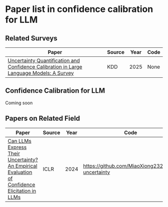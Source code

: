 # Paper list in confidence calibration for LLM
## Related Surveys
| Paper | Source | Year| Code|
|-------|-------|-------|-------|
| [Uncertainty Quantification and Confidence Calibration in Large Language Models: A Survey](https://dl.acm.org/doi/abs/10.1145/3711896.3736569)| KDD|2025|None|

## Confidence Calibration for LLM
Coming soon

## Papers on Related Field
| Paper | Source | Year| Code| Field |
|-------|-------|-------|-------|-------|
| [Can LLMs Express Their Uncertainty? An Empirical Evaluation of Confidence Elicitation in LLMs](https://openreview.net/forum?id=gjeQKFxFpZ)| ICLR|2024|https://github.com/MiaoXiong2320/llm-uncertainty|
